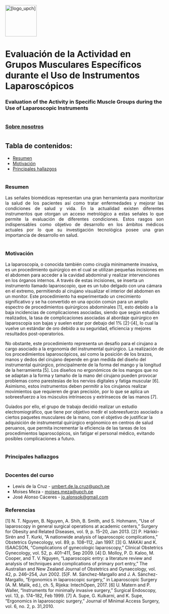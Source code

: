 <img src="https://github.com/EduMV/ISB-G3/assets/101833633/b79b43b0-1b92-4380-a388-ca8bd0e8586c"
     alt=[logo_upch] height="100">
     
# Evaluación de la Actividad en Grupos Musculares Específicos durante el Uso de Instrumentos Laparoscópicos
### Evaluation of the Activity in Specific Muscle Groups during the Use of Laparoscopic Instruments
#
### [Sobre nosotros](https://github.com/EduMV/ISB-G3/blob/main/ISB/Laboratorios/L1_Sobre%20Nosotros/README.md)
#
## Tabla de contenidos:
* [Resumen](https://github.com/EduMV/ISB-G3/blob/main/README.md#resumen)
* [Motivación](https://github.com/EduMV/ISB-G3/blob/main/README.md#motivaci%C3%B3n)
* [Principales hallazgos](https://github.com/EduMV/ISB-G3/blob/main/README.md#principales-hallazgos)


# 
### Resumen
<p align="justify"> Las señales biomédicas representan una gran herramienta para monitorizar la salud de los pacientes así como tratar enfermedades y mejorar las condiciones de salud y vida. En la actualidad existen diferentes instrumentos que otorgan un acceso metrológico a estas señales lo que permite la evaluación de diferentes condiciones. Estos rasgos son indispensables como objetivo de desarrollo en los ámbitos médicos actuales  por lo que su investigación tecnológica posee una gran importancia de desarrollo en salud.</p>

#

### Motivación
La laparoscopía, o conocida también como cirugía minimamente invasiva, es un procedimiento quirúrgico en el cual se utilizan pequeñas incisiones en el abdomen para acceder a la cavidad abdominal y realizar intervenciones en los órganos internos. A través de estas incisiones, se inserta un instrumento llamado laparoscopio, que es un tubo delgado con una cámara en el extremo, permitiendo al cirujano visualizar el interior del abdomen en un monitor. 
Este procedimiento ha experimentado un crecimiento significativo y se ha convertido en una opción común para un amplio espectro de procedimientos quirúrgicos abdominales [1], esto debido a la baja incidencias de complicaciones asociadas, siendo que según estudios realizados, la tasa de complicaciones asociadas al abordaje quirúrgico en laparoscopía son bajas y suelen estar por debajo del 1% [2]-[4], lo cual la vuelve un estándar de oro debido a su seguridad, eficiencia y mejores resultados post-operatorios.

No obstante, este procedimiento representa un desafío para el cirujano a cargo asociado a la ergonomía del instrumental quirúrgico. La realización de los procedimientos laparoscópicos, así como la posición de los brazos, manos y dedos del cirujano depende en gran medida del diseño del instrumental quirúrgico, principalmente de la forma del mango y la longitud de la herramienta [5]. Los diseños no ergonómicos de los mangos que no se adaptan a la forma y tamaño de la mano del cirujano pueden provocar problemas como parestesias de los nervios digitales y fatiga muscular [6]. Asimismo, estos instrumentos deben permitir a los cirujanos realizar movimientos que requieren de gran precisión, por lo que se aplica un sobreesfuerzo a los músculos intrínsecos y extrínsecos de las manos [7]. 

Guíados por ello, el grupo de trabajo decidió realizar un estudio electromiográfico, que tiene por objetivo medir el sobreesfuerzo asociado a ciertos paquetes musculares de la mano, con el objetivo de justificar la adquisición de instrumental quirúrgico ergónomico en centros de salud peruanos, que permita incrementar la eficiencia de las tareas de los procedimientos laparoscópicos, sin fatigar el personal médico, evitando posibles complicaciones a futuro.

# 


     
### Principales hallazgos
     

#
### Docentes del curso

- Lewis de la Cruz - umbert.de.la.cruz@upch.pe
- Moises Meza - moises.meza@upch.pe
- José Alonso Cáceres - jo.alonsok@gmail.com

### Referencias
[1] N. T. Nguyen, B. Nguyen, A. Shih, B. Smith, and S. Hohmann, “Use of laparoscopy in general surgical operations at academic centers,” Surgery for Obesity and Related Diseases, vol. 9, p. 15–20, Jan 2013.
[2] P. Härkki-Sirén and T. Kurki, “A nationwide analysis of laparoscopic complications,” Obstetrics Gynecology, vol. 89, p. 108–112, Jan 1997.
[3] G. MAKAI and K. ISAACSON, “Complications of gynecologic laparoscopy,” Clinical Obstetrics Gynecology, vol. 52, p. 401–411, Sep 2009.
[4] D. Molloy, P. D. Kaloo, M. Cooper, and T. V. Nguyen, “Laparoscopic entry: a literature review and analysis of techniques and complications of primary port entry,” The Australian and New Zealand Journal of Obstetrics and Gynaecology, vol. 42, p. 246–254, Jun 2002.
[5]F. M. Sánchez-Margallo and J. A. Sánchez-Margallo, “Ergonomics in laparoscopic surgery,” in Laparoscopic Surgery (A. M. Malik, ed.), ch. 5, Rijeka: IntechOpen, 2017.
[6] U. Matern and P. Waller, “Instruments for minimally invasive surgery,” Surgical Endoscopy, vol. 13, p. 174–182, Feb 1999.
[7] A. Supe, G. Kulkarni, and K. Supe, “Ergonomics in laparoscopic surgery,” Journal of Minimal Access Surgery, vol. 6, no. 2, p. 31,2010.
